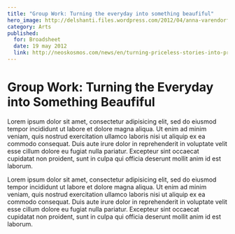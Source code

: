 ```yaml
---
title: "Group Work: Turning the everyday into something beaufiful"
hero_image: http://delshanti.files.wordpress.com/2012/04/anna-varendorff-cutlery-copy.jpg
category: Arts
published:
  for: Broadsheet
  date: 19 may 2012
  link: http://neoskosmos.com/news/en/turning-priceless-stories-into-precious-jewellery
---
```


# Group Work: Turning the Everyday into Something Beaufiful

Lorem ipsum dolor sit amet, consectetur adipisicing elit, sed do eiusmod
tempor incididunt ut labore et dolore magna aliqua. Ut enim ad minim veniam,
quis nostrud exercitation ullamco laboris nisi ut aliquip ex ea commodo
consequat. Duis aute irure dolor in reprehenderit in voluptate velit esse
cillum dolore eu fugiat nulla pariatur. Excepteur sint occaecat cupidatat non
proident, sunt in culpa qui officia deserunt mollit anim id est laborum.

Lorem ipsum dolor sit amet, consectetur adipisicing elit, sed do eiusmod
tempor incididunt ut labore et dolore magna aliqua. Ut enim ad minim veniam,
quis nostrud exercitation ullamco laboris nisi ut aliquip ex ea commodo
consequat. Duis aute irure dolor in reprehenderit in voluptate velit esse
cillum dolore eu fugiat nulla pariatur. Excepteur sint occaecat cupidatat non
proident, sunt in culpa qui officia deserunt mollit anim id est laborum.